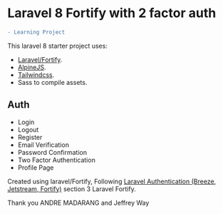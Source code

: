 # Laravel 8 Fortify with 2 factor auth

```diff
- Learning Project
```

This laravel 8 starter project uses:

- [Laravel/Fortify](https://github.com/laravel/fortify).
- [AlpineJS](https://github.com/alpinejs/alpine).
- [Tailwindcss](https://tailwindcss.com/).
- Sass to compile assets.

## Auth

- Login
- Logout
- Register
- Email Verification
- Password Confirmation
- Two Factor Authentication
- Profile Page

Created using laravel/Fortify, Following [Laravel Authentication (Breeze, Jetstream, Fortify)](https://laracasts.com/series/laravel-authentication-options) section 3 Laravel Fortify.

Thank you ANDRE MADARANG
and Jeffrey Way
